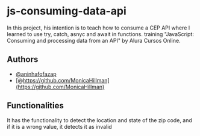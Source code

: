 
# js-consuming-data-api
 In this project, his intention is to teach how to consume a CEP API where I learned to use try, catch, asnyc and await in functions.
 training "JavaScript: Consuming and processing data from an API" by Alura Cursos Online.
## Authors

- [@aninhafofazap](https://github.com/aninhafofazap)
- [@https://github.com/MonicaHillman](https://github.com/MonicaHillman)


## Functionalities
It has the functionality to detect the location and state of the zip code, and if it is a wrong value, it detects it as invalid